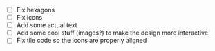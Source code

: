 
- [ ] Fix hexagons
- [ ] Fix icons
- [ ] Add some actual text
- [ ] Add some cool stuff (images?) to make the design more interactive
- [ ] Fix tile code so the icons are properly aligned